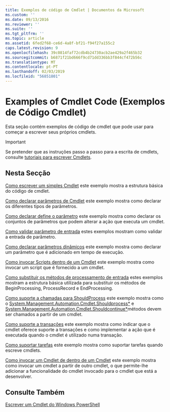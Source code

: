 ```yaml
---
title: Exemplos de código de Cmdlet | Documentos da Microsoft
ms.custom: ''
ms.date: 09/13/2016
ms.reviewer: ''
ms.suite: ''
ms.tgt_pltfrm: ''
ms.topic: article
ms.assetid: 6fed2f68-ce6d-4a8f-bf21-f94f27a155c2
caps.latest.revision: 9
ms.openlocfilehash: 39c0814faf72cdb4b24730acb2ae429a2f465b32
ms.sourcegitcommit: b6871f21bd666f9cd71dd336bb3f844cf472b56c
ms.translationtype: MT
ms.contentlocale: pt-PT
ms.lasthandoff: 02/03/2019
ms.locfileid: "56851801"
---
```

# <a name="examples-of-cmdlet-code"></a>Examples of Cmdlet Code (Exemplos de Código Cmdlet)

Esta seção contém exemplos de código de cmdlet que pode usar para começar a escrever seus próprios cmdlets.

> [!IMPORTANT]
> Se pretender que as instruções passo a passo para a escrita de cmdlets, consulte [tutoriais para escrever Cmdlets](./tutorials-for-writing-cmdlets.md).

## <a name="in-this-section"></a>Nesta Secção

[Como escrever um simples Cmdlet](./how-to-write-a-simple-cmdlet.md) este exemplo mostra a estrutura básica do código de cmdlet.

[Como declarar parâmetros de Cmdlet](./how-to-declare-cmdlet-parameters.md) este exemplo mostra como declarar os diferentes tipos de parâmetros.

[Como declarar define o parâmetro](./how-to-declare-parameter-sets.md) este exemplo mostra como declarar os conjuntos de parâmetros que podem alterar a ação que executa um cmdlet.

[Como validar parâmetro de entrada](./how-to-validate-parameter-input.md) estes exemplos mostram como validar a entrada de parâmetro.

[Como declarar parâmetros dinâmicos](./how-to-declare-dynamic-parameters.md) este exemplo mostra como declarar um parâmetro que é adicionado em tempo de execução.

[Como invocar Scripts dentro de um Cmdlet](./how-to-invoke-scripts-within-a-cmdlet.md) este exemplo mostra como invocar um script que é fornecido a um cmdlet.

[Como substituir os métodos de processamento de entrada](./how-to-override-input-processing-methods.md) estes exemplos mostram a estrutura básica utilizada para substituir os métodos de BeginProcessing, ProcessRecord e EndProcessing.

[Como suporte a chamadas para ShouldProcess](./how-to-request-confirmations.md) este exemplo mostra como o [System.Management.Automation.Cmdlet.Shouldprocess*](/dotnet/api/System.Management.Automation.Cmdlet.ShouldProcess) e [System.Management.Automation.Cmdlet.Shouldcontinue*](/dotnet/api/System.Management.Automation.Cmdlet.ShouldContinue)métodos devem ser chamados a partir de um cmdlet.

[Como suporte a transações](./how-to-support-transactions.md) este exemplo mostra como indicar que o cmdlet oferece suporte a transações e como implementar a ação que é executada quando o cmdlet é utilizado numa transação.

[Como suportar tarefas](./how-to-support-jobs.md) este exemplo mostra como suportar tarefas quando escreve cmdlets.

[Como invocar um Cmdlet de dentro de um Cmdlet](./how-to-invoke-a-cmdlet-from-within-a-cmdlet.md) este exemplo mostra como invocar um cmdlet a partir de outro cmdlet, o que permite-lhe adicionar a funcionalidade do cmdlet invocado para o cmdlet que está a desenvolver.

## <a name="see-also"></a>Consulte Também

[Escrever um Cmdlet do Windows PowerShell](./writing-a-windows-powershell-cmdlet.md)
